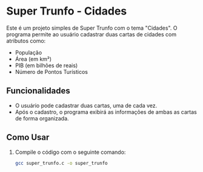# Super Trunfo - Cidades

Este é um projeto simples de Super Trunfo com o tema "Cidades". O programa permite ao usuário cadastrar duas cartas de cidades com atributos como:

- População
- Área (em km²)
- PIB (em bilhões de reais)
- Número de Pontos Turísticos

## Funcionalidades

- O usuário pode cadastrar duas cartas, uma de cada vez.
- Após o cadastro, o programa exibirá as informações de ambas as cartas de forma organizada.

## Como Usar

1. Compile o código com o seguinte comando:
   ```bash
   gcc super_trunfo.c -o super_trunfo
